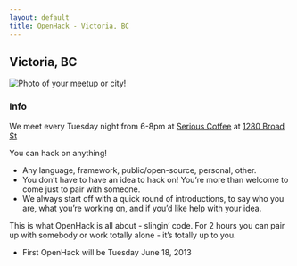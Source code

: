 ```yaml
---
layout: default
title: OpenHack - Victoria, BC
---
```


## Victoria, BC

![Photo of your meetup or city!](/victoria/FILL_ME_IN.png)

### Info

We meet every Tuesday night from 6-8pm at [Serious Coffee](http://www.seriouscoffee.com/locations/victoria/broad-street) at [1280 Broad St](https://maps.google.ca/maps?client=ubuntu&channel=fs&oe=utf-8&q=1280+Broad+St&ie=UTF8&hq=&hnear=1280+Broad+St,+Victoria,+British+Columbia+V8W+2A4&gl=ca&t=m&z=16&vpsrc=0) 

You can hack on anything! 
* Any language, framework, public/open-source, personal, other.
* You don’t have to have an idea to hack on! You’re more than welcome to come just to pair with someone.
* We always start off with a quick round of introductions, to say who you are, what you’re working on, and if you’d like help with your idea.

This is what OpenHack is all about - slingin’ code. 
For 2 hours you can pair up with somebody or work totally alone - it’s totally up to you.

* First OpenHack will be Tuesday June 18, 2013


